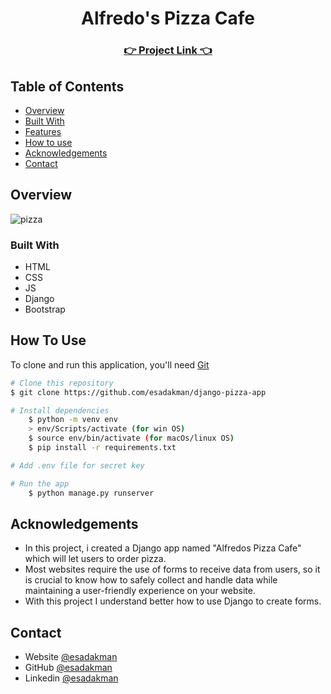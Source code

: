 <!-- Please update value in the {}  -->

<h1 align="center">Alfredo's Pizza Cafe</h1>

<div align="center">
  <h3>
    <a href="https://esadakman-pizza-app.herokuapp.com" >  
     👉 Project Link 👈
    </a>  
  </h3>
</div>

<!-- TABLE OF CONTENTS -->

## Table of Contents

- [Overview](#overview)
- [Built With](#built-with)
- [Features](#features)
- [How to use](#how-to-use)
- [Acknowledgements](#acknowledgements)
- [Contact](#contact)

<!-- OVERVIEW -->

## Overview

![pizza](https://user-images.githubusercontent.com/98649983/188321384-1ee5cbcc-78c1-40e8-8c05-5b38a77434ec.gif)

### Built With

<!-- This section should list any major frameworks that you built your project using. Here are a few examples.-->

- HTML
- CSS
- JS
- Django
- Bootstrap

## How To Use

To clone and run this application, you'll need [Git](https://git-scm.com)

```bash
# Clone this repository
$ git clone https://github.com/esadakman/django-pizza-app

# Install dependencies
    $ python -m venv env
    > env/Scripts/activate (for win OS)
    $ source env/bin/activate (for macOs/linux OS)
    $ pip install -r requirements.txt

# Add .env file for secret key

# Run the app
    $ python manage.py runserver
```

## Acknowledgements

- In this project, i created a Django app named "Alfredos Pizza Cafe" which will let users to order pizza.
- Most websites require the use of forms to receive data from users, so it is crucial to know how to safely collect and handle data while maintaining a user-friendly experience on your website.
- With this project I understand better how to use Django to create forms.

## Contact

- Website [@esadakman](https://esadakman.github.io/)
- GitHub [@esadakman](https://github.com/esadakman)
- Linkedin [@esadakman](https://www.linkedin.com/in/esadakman/)
